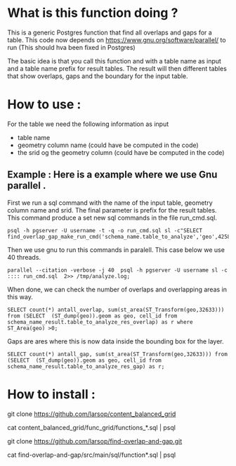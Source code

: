 # What is this function doing ?

This is a generic Postgres function that find all overlaps and gaps for a table. 
This code now depends on https://www.gnu.org/software/parallel/ to run (This should hva been fixed in Postgres)

The basic idea is that you call this function and with a table name as input and a table name prefix for result tables. The result will then different tables that show overlaps, gaps and the boundary for the input table.  

# How to use :
For the table we need the following information as input 
* table name
* geometry column name (could have be computed in the code)
* the srid og the geometry column (could have be computed in the code)

## Example : Here is a example where we use Gnu parallel .

First we run a sql command with the name of the input table, geometry column name and srid. The final parameter is prefix for the result tables.
This command produce a set new sql commands in the file run_cmd.sql.
<pre><code>psql -h pgserver -U username -t -q -o run_cmd.sql sl -c"SELECT find_overlap_gap_make_run_cmd('schema_name.table_to_analyze','geo',4258,'schema_name_result.table_to_analyze_res')"</pre></code>

Then we use gnu to run this commands in paralell. This case below we use 40 threads. 
<pre><code>parallel --citation -verbose -j 40  psql -h pgserver -U username sl -c :::: run_cmd.sql  2>> /tmp/analyze.log;</pre></code>

When done, we can check the number of overlaps and overlapping areas in this way. 
<pre><code>SELECT count(*) antall_overlap, sum(st_area(ST_Transform(geo,32633))) from (SELECT  (ST_dump(geo)).geom as geo, cell_id from schema_name_result.table_to_analyze_res_overlap) as r where ST_Area(geo) >0;</pre></code>
                  
Gaps are ares where this is now data inside the bounding box for the layer.
<pre><code>SELECT count(*) antall_gap, sum(st_area(ST_Transform(geo,32633))) from (SELECT  (ST_dump(geo)).geom as geo, cell_id from schema_name_result.table_to_analyze_res_gap) as r;</pre></code>


# How to install :
git clone https://github.com/larsop/content_balanced_grid

cat content_balanced_grid/func_grid/functions_*.sql | psql 

git clone https://github.com/larsop/find-overlap-and-gap.git

cat find-overlap-and-gap/src/main/sql/function*.sql | psql

